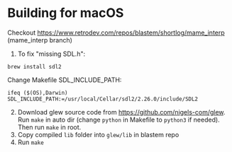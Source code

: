 # Building for macOS

Checkout https://www.retrodev.com/repos/blastem/shortlog/mame_interp (mame_interp branch)

1. To fix "missing SDL.h":
```
brew install sdl2
```

Change Makefile SDL_INCLUDE_PATH:
```
ifeq ($(OS),Darwin)
SDL_INCLUDE_PATH:=/usr/local/Cellar/sdl2/2.26.0/include/SDL2
```

2. Download glew source code from https://github.com/nigels-com/glew. Run `make` in auto dir (change `python` in Makefile to `python3` if needed). Then run `make` in root.
3. Copy compiled `lib` folder into `glew/lib` in blastem repo
4. Run `make`